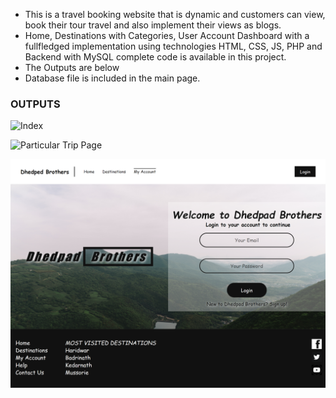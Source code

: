 - This is a travel booking website that is dynamic and customers can view, book their tour travel and also implement their views as blogs.
- Home, Destinations with Categories, User Account Dashboard with a fullfledged implementation using technologies HTML, CSS, JS, PHP and Backend with MySQL complete code is available in this project.
- The Outputs are below
- Database file is included in the main page.



### OUTPUTS
![Index](https://github.com/AdityaAmara/Dbrothers/blob/main/outputs/1.png)

![Particular Trip Page](https://github.com/AdityaAmara/Dbrothers/blob/main/outputs/2.png)

![Login Page](https://github.com/AdityaAmara/Dbrothers/blob/main/outputs/3.png)
